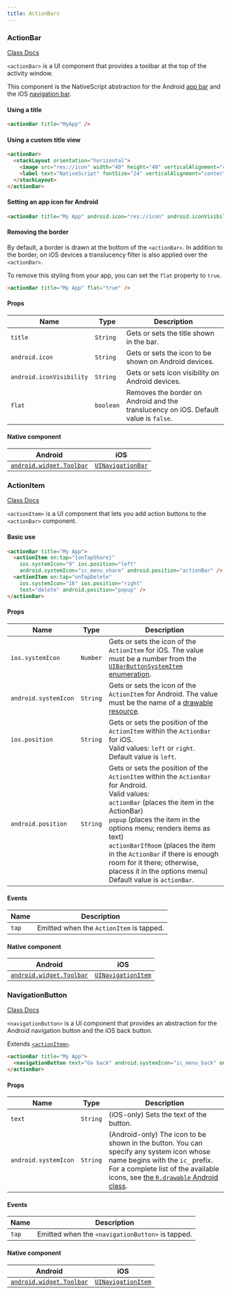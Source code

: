 ```yaml
---
title: ActionBars
---
```


### ActionBar

<div class="nsref"><a title="NativeScript Documentation" href="https://docs.nativescript.org/api-reference/classes/_ui_action_bar_.actionbar">Class Docs</a></div>

`<actionBar>` is a UI component that provides a toolbar at the top of the activity window.

This component is the NativeScript abstraction for the Android [app bar](https://developer.android.com/training/appbar/) and the iOS [navigation bar](https://developer.apple.com/design/human-interface-guidelines/ios/bars/navigation-bars/).


#### Using a title

```html
<actionBar title="MyApp" />
```

#### Using a custom title view

```html
<actionBar>
  <stackLayout orientation="horizontal">
    <image src="res://icon" width="40" height="40" verticalAlignment="center" />
    <label text="NativeScript" fontSize="24" verticalAlignment="center" />
  </stackLayout>
</actionBar>
```

#### Setting an app icon for Android

```html
<actionBar title="My App" android.icon="res://icon" android.iconVisibility="always" />
```

#### Removing the border

By default, a border is drawn at the bottom of the `<actionBar>`. In addition to the border, on iOS devices a translucency filter is also applied over the `<actionBar>`.

To remove this styling from your app, you can set the `flat` property to `true`.

```html
<actionBar title="My App" flat="true" />
```

#### Props

| Name | Type | Description |
|------|------|-------------|
| `title` | `String` | Gets or sets the title shown in the bar.
| `android.icon` | `String` | Gets or sets the icon to be shown on Android devices.
| `android.iconVisibility` | `String` | Gets or sets icon visibility on Android devices.
| `flat` | `boolean` | Removes the border on Android and the translucency on iOS. Default value is `false`.

#### Native component

| Android | iOS |
|---------|-----|
| [`android.widget.Toolbar`](https://developer.android.com/reference/android/widget/Toolbar.html)	| [`UINavigationBar`](https://developer.apple.com/documentation/uikit/uinavigationbar)


### ActionItem

<div class="nsref"><a title="NativeScript Documentation" href="https://docs.nativescript.org/api-reference/classes/_ui_action_bar_.actionitem">Class Docs</a></div>

`<actionItem>` is a UI component that lets you add action buttons to the `<actionBar>` component.


#### Basic use

```html
<actionBar title="My App">
  <actionItem on:tap="{onTapShare}"
    ios.systemIcon="9" ios.position="left"
    android.systemIcon="ic_menu_share" android.position="actionBar" />
  <actionItem on:tap="onTapDelete"
    ios.systemIcon="16" ios.position="right"
    text="delete" android.position="popup" />
</actionBar>
```

#### Props

| Name | Type | Description |
|------|------|-------------|
| `ios.systemIcon` | `Number` | Gets or sets the icon of the `ActionItem` for iOS. The value must be a number from the [`UIBarButtonSystemItem` enumeration](https://developer.apple.com/library/ios/documentation/UIKit/Reference/UIBarButtonItem_Class/#//apple_ref/c/tdef/UIBarButtonSystemItem).
| `android.systemIcon` | `String` | Gets or sets the icon of the `ActionItem` for Android. The value must be the name of a [drawable resource](http://androiddrawables.com).
| `ios.position` | `String` | Gets or sets the position of the `ActionItem` within the `ActionBar` for iOS.<br/>Valid values: `left` or `right`.<br/>Default value is `left`.
| `android.position` | `String` | Gets or sets the position of the `ActionItem` within the `ActionBar` for Android.<br/>Valid values:<br/>`actionBar` (places the item in the ActionBar)<br/>`popup` (places the item in the options menu; renders items as text)<br/>`actionBarIfRoom` (places the item in the `ActionBar` if there is enough room for it there; otherwise, placess it in the options menu)<br/>Default value is `actionBar`.

#### Events

| Name | Description |
|------|-------------|
| `tap`| Emitted when the `ActionItem` is tapped.

#### Native component

| Android | iOS |
|---------|-----|
| [`android.widget.Toolbar`](https://developer.android.com/reference/android/widget/Toolbar.html) | [`UINavigationItem`](https://developer.apple.com/documentation/uikit/uinavigationitem)


### NavigationButton

<div class="nsref"><a title="NativeScript Documentation" href="https://docs.nativescript.org/api-reference/classes/_ui_action_bar_.navigationbutton">Class Docs</a></div>

`<navigationButton>` is a UI component that provides an abstraction for the Android navigation button and the iOS back button.

Extends [`<actionItem>`](docs#actionitem).


```html
<actionBar title="My App">
  <navigationButton text="Go back" android.systemIcon="ic_menu_back" on:tap="{goBack}" />
</actionBar>
```

#### Props

| Name | Type | Description |
|------|------|-------------|
| `text` | `String` | (iOS-only) Sets the text of the button.
| `android.systemIcon` | `String` | (Android-only) The icon to be shown in the button. You can specify any system icon whose name begins with the `ic_` prefix. For a complete list of the available icons, see [the `R.drawable` Android class](https://developer.android.com/reference/android/R.drawable.html).

#### Events

| Name | Description |
|------|-------------|
| `tap`| Emitted when the `<navigationButton>` is tapped.

#### Native component

| Android | iOS |
|---------|-----|
| [`android.widget.Toolbar`](https://developer.android.com/reference/android/widget/Toolbar.html) | [`UINavigationItem`](https://developer.apple.com/documentation/uikit/uinavigationitem)
